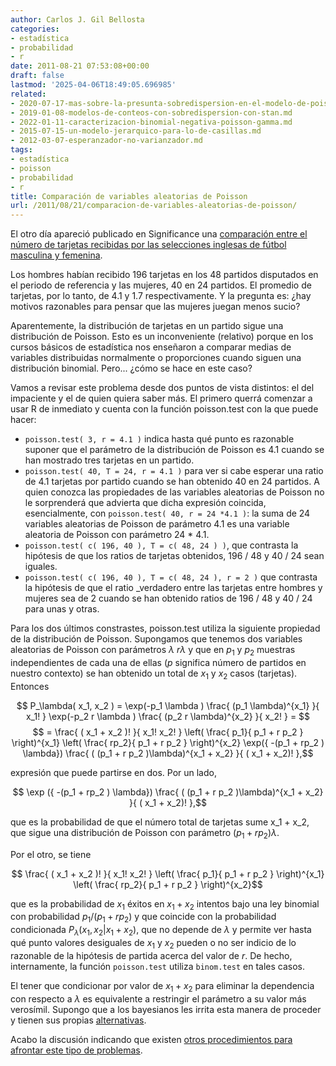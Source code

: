 ```yaml
---
author: Carlos J. Gil Bellosta
categories:
- estadística
- probabilidad
- r
date: 2011-08-21 07:53:08+00:00
draft: false
lastmod: '2025-04-06T18:49:05.696985'
related:
- 2020-07-17-mas-sobre-la-presunta-sobredispersion-en-el-modelo-de-poisson.md
- 2019-01-08-modelos-de-conteos-con-sobredispersion-con-stan.md
- 2022-01-11-caracterizacion-binomial-negativa-poisson-gamma.md
- 2015-07-15-un-modelo-jerarquico-para-lo-de-casillas.md
- 2012-03-07-esperanzador-no-varianzador.md
tags:
- estadística
- poisson
- probabilidad
- r
title: Comparación de variables aleatorias de Poisson
url: /2011/08/21/comparacion-de-variables-aleatorias-de-poisson/
---
```


El otro día apareció publicado en Significance una [comparación entre el número de tarjetas recibidas por las selecciones inglesas de fútbol masculina y femenina](http://www.significancemagazine.org/details/webexclusive/1248403/The-fairer-sex-Comparing-cautions-in-men-and-womens-football.html).

Los hombres habían recibido 196 tarjetas en los 48 partidos disputados en el periodo de referencia y las mujeres, 40 en 24 partidos. El promedio de tarjetas, por lo tanto, de 4.1 y 1.7 respectivamente. Y la pregunta es: ¿hay motivos razonables para pensar que las mujeres juegan menos sucio?

Aparentemente, la distribución de tarjetas en un partido sigue una distribución de Poisson. Esto es un inconveniente (relativo) porque en los cursos básicos de estadística nos enseñaron a comparar medias de variables distribuidas normalmente o proporciones cuando siguen una distribución binomial. Pero... ¿cómo se hace en este caso?

Vamos a revisar este problema desde dos puntos de vista distintos: el del impaciente y el de quien quiera saber más. El primero querrá comenzar a usar R de inmediato y cuenta con la función poisson.test con la que puede hacer:



* `poisson.test( 3, r = 4.1 )` indica hasta qué punto es razonable suponer que el parámetro de la distribución de Poisson es 4.1 cuando se han mostrado tres tarjetas en un partido.
* `poisson.test( 40, T = 24, r = 4.1 )` para ver si cabe esperar una ratio de 4.1 tarjetas por partido cuando se han obtenido 40 en 24 partidos. A quien conozca las propiedades de las variables aleatorias de Poisson no le sorprenderá que advierta que dicha expresión coincida, esencialmente, con `poisson.test( 40, r = 24 *4.1 )`: la suma de 24 variables aleatorias de Poisson de parámetro 4.1 es una variable aleatoria de Poisson con parámetro 24 * 4.1.
* `poisson.test( c( 196, 40 ), T = c( 48, 24 ) )`, que contrasta la hipótesis de que los ratios de tarjetas obtenidos, 196 / 48 y 40 / 24 sean iguales.
* `poisson.test( c( 196, 40 ), T = c( 48, 24 ), r = 2 )` que contrasta la hipótesis de que el ratio _verdadero entre las tarjetas entre hombres y mujeres sea de 2 cuando se han obtenido ratios de 196 / 48 y 40 / 24 para unas y otras.

Para los dos últimos constrastes, poisson.test utiliza la siguiente propiedad de la distribución de Poisson. Supongamos que tenemos dos variables aleatorias de Poisson con parámetros $\lambda$ $r \lambda$ y que en $p_1$ y $p_2$ muestras independientes de cada una de ellas ($p$ significa número de partidos en nuestro contexto) se han obtenido un total de $x_1$ y $x_2$ casos (tarjetas). Entonces


$$ P_\lambda( x_1, x_2 ) = \exp(-p_1 \lambda ) \frac{ (p_1 \lambda)^{x_1} }{ x_1! } \exp(-p_2 r \lambda ) \frac{ (p_2 r \lambda)^{x_2} }{ x_2! } = $$
$$ = \frac{ ( x_1 + x_2 )! }{ x_1! x_2! } \left( \frac{ p_1}{ p_1 + r p_2 } \right)^{x_1} \left( \frac{ rp_2}{ p_1 + r p_2 } \right)^{x_2} \exp({ -(p_1 + rp_2 ) \lambda})   \frac{ ( (p_1 + r p_2 )\lambda)^{x_1 + x_2} }{ ( x_1 + x_2)! },$$


expresión que puede partirse en dos. Por un lado,


$$ \exp ({ -(p_1 + rp_2 ) \lambda})  \frac{ ( (p_1 + r p_2 )\lambda)^{x_1 + x_2} }{ ( x_1 + x_2)! },$$


que es la probabilidad de que el número total de tarjetas sume x_1 + x_2, que sigue una distribución de Poisson con parámetro $(p_1 + r p_2 )\lambda$.

Por el otro, se tiene


$$ \frac{ ( x_1 + x_2 )! }{ x_1! x_2! } \left( \frac{ p_1}{ p_1 + r p_2 } \right)^{x_1} \left( \frac{ rp_2}{ p_1 + r p_2 } \right)^{x_2}$$


que es la probabilidad de $x_1$ éxitos en $x_1 + x_2$ intentos bajo una ley binomial con probabilidad $p_1 / (p_1 + r p_2 )$ y que coincide con la probabilidad condicionada $P_\lambda( x_1, x_2 | x_1 + x_2 )$, que no depende de $\lambda$ y permite ver hasta qué punto valores desiguales de $x_1$ y $x_2$ pueden o no ser indicio de lo razonable de la hipótesis de partida acerca del valor de $r$. De hecho, internamente, la función `poisson.test` utiliza `binom.test` en tales casos.

El tener que condicionar por valor de $x_1 + x_2$ para eliminar la dependencia con respecto a $\lambda$ es equivalente a restringir el parámetro a su valor más verosímil. Supongo que a los bayesianos les irrita esta manera de proceder y tienen sus propias [alternativas](http://stats.stackexchange.com/questions/10766/two-poisson-random-variables-and-likelihood-ratio-test).

Acabo la discusión indicando que existen [otros procedimientos para afrontar este tipo de problemas](http://sankhya.isical.ac.in/search/64a3/64a3037.pdf).